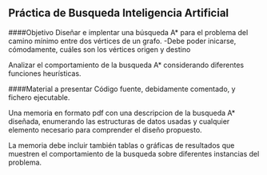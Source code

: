 ## Práctica de Busqueda Inteligencia Artificial
####Objetivo
Diseñar e implentar una búsqueda A* para el problema del camino mínimo entre dos vértices de un grafo.
    -Debe poder inicarse, cómodamente, cuáles son los vértices origen y destino

Analizar el comportamiento de la busqueda A* considerando diferentes funciones heurísticas.

####Material a presentar
Código fuente, debidamente comentado, y fichero ejecutable.

Una memoria en formato pdf con una descripcion de la busqueda A* diseñada, enumerando las estructuras de datos usadas y
cualquier elemento necesario para comprender el diseño propuesto.

La memoria debe incluir también tablas o gráficas de resultados que muestren el comportamiento de la busqueda sobre
diferentes instancias del problema.

